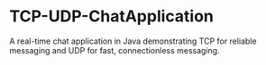 # TCP-UDP-ChatApplication
A real-time chat application in Java demonstrating TCP for reliable messaging and UDP for fast, connectionless messaging.
